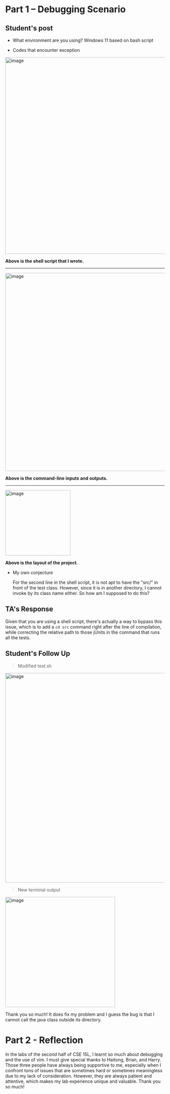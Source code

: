 # Part 1 – Debugging Scenario

## Student's post

* What environment are you using?
  Windows 11 based on bash script

* Codes that encounter exception

<img width="619" alt="image" src="https://github.com/crepusidiem123/cse15l-lab-reports/assets/130092052/22b43427-2cd8-4bbf-8ec7-d8a27fe7c788">

  **Above is the shell script that I wrote.**

---

<img width="624" alt="image" src="https://github.com/crepusidiem123/cse15l-lab-reports/assets/130092052/c85a5901-b302-4cc4-8451-6b3b132fddd9">

  **Above is the command-line inputs and outputs.**

---

<img width="206" alt="image" src="https://github.com/crepusidiem123/cse15l-lab-reports/assets/130092052/d31361de-43a8-43b4-b1cd-1d1599ef4a97">

  **Above is the layout of the project.**

* My own conjecture

  For the second line in the shell script, it is not apt to have the "src/" in front of the test class. However, since it is in another directory, I cannot invoke by its class name either. So how am I supposed to do this?

## TA's Response

  Given that you are using a shell script, there's actually a way to bypass this issue, which is to add a `cd src` command right after the line of compilation, while correcting the relative path to those jUnits in the command that runs all the tests.

## Student's Follow Up
  > Modified test.sh
<img width="660" alt="image" src="https://github.com/crepusidiem123/cse15l-lab-reports/assets/130092052/72c3e0ae-fed1-4e9e-8fa4-659f76321e0c">

  > New terminal output
<img width="347" alt="image" src="https://github.com/crepusidiem123/cse15l-lab-reports/assets/130092052/47e38f35-e683-4cdc-a399-607f742955ea">


Thank you so much! It does fix my problem and I guess the bug is that I cannot call the java class outside its directory.

# Part 2 - Reflection

In the labs of the second half of CSE 15L, I learnt so much about debugging and the use of vim. I must give special thanks to Haitong, Brian, and Harry. Those three people have always being supportive to me, especially when I confront tons of issues that are sometimes hard or sometimes meaningless due to my lack of consideration. However, they are always patient and attentive, which makes my lab experience unique and valuable. Thank you so much!
